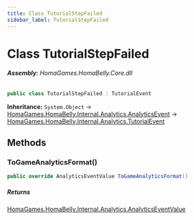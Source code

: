 ```yaml
---
title: Class TutorialStepFailed
sidebar_label: TutorialStepFailed
---
```

# Class TutorialStepFailed


###### **Assembly**: HomaGames.HomaBelly.Core.dll

```csharp title="Declaration"
public class TutorialStepFailed : TutorialEvent
```
**Inheritance:** `System.Object` -> [HomaGames.HomaBelly.Internal.Analytics.AnalyticsEvent](../HomaGames.HomaBelly.Internal.Analytics/AnalyticsEvent) -> [HomaGames.HomaBelly.Internal.Analytics.TutorialEvent](../HomaGames.HomaBelly.Internal.Analytics/TutorialEvent)

## Methods
### ToGameAnalyticsFormat()


```csharp title="Declaration"
public override AnalyticsEventValue ToGameAnalyticsFormat()
```

##### Returns

[HomaGames.HomaBelly.Internal.Analytics.AnalyticsEventValue](../HomaGames.HomaBelly.Internal.Analytics/AnalyticsEventValue)
